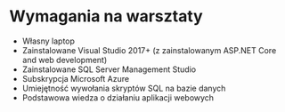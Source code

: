 # Wymagania na warsztaty

* Własny laptop
* Zainstalowane Visual Studio 2017+ \(z zainstalowanym ASP.NET Core and web development\)
* Zainstalowane SQL Server Management Studio
* Subskrypcja Microsoft Azure
* Umiejętność wywołania skryptów SQL na bazie danych
* Podstawowa wiedza o działaniu aplikacji webowych

